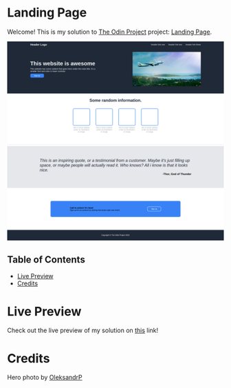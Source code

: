 # Landing Page

Welcome! This is my solution to [The Odin Project](https://www.theodinproject.com/) project: [Landing Page](https://www.theodinproject.com/lessons/foundations-landing-page).

![Screenshot](solution/screenshot1.png)
![Screenshot](solution/screenshot2.png)

## Table of Contents

- [Live Preview](#live-preview)
- [Credits](#credits)

# Live Preview

Check out the live preview of my solution on [this](https://matejadb.github.io/landing-page/) link!

# Credits

Hero photo by [OleksandrP](https://www.pexels.com/photo/white-and-blue-passenger-airplane-aerial-photography-1004584/)

